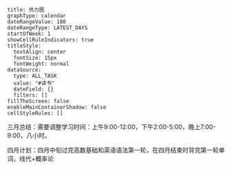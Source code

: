 ```contributionGraph
title: 热力图
graphType: calendar
dateRangeValue: 180
dateRangeType: LATEST_DAYS
startOfWeek: 1
showCellRuleIndicators: true
titleStyle:
  textAlign: center
  fontSize: 15px
  fontWeight: normal
dataSource:
  type: ALL_TASK
  value: "#读书"
  dateField: {}
  filters: []
fillTheScreen: false
enableMainContainerShadow: false
cellStyleRules: []

```
三月总结：需要调整学习时间：上午9:00-12:00，下午2:00-5:00，晚上7:00-9:00，八小时。

四月计划：四月中旬过完高数基础和英语语法第一轮，在四月结束时背完第一轮单词，线代+概率论


